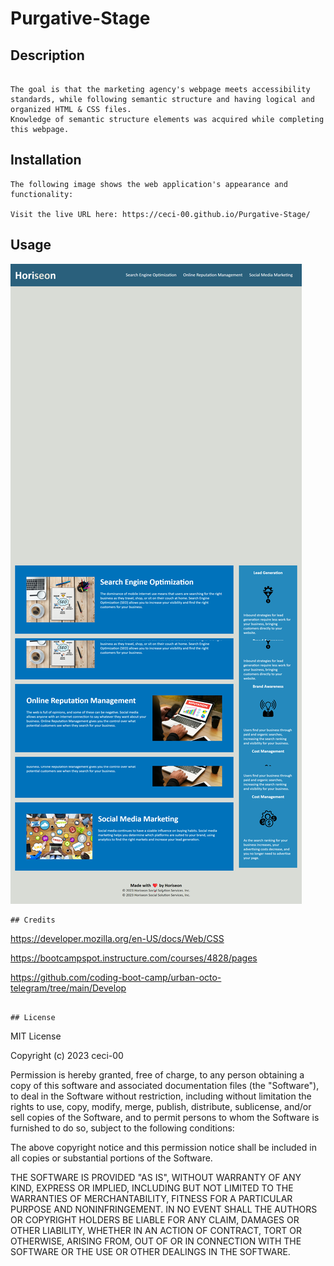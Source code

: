 # Purgative-Stage

## Description
```

The goal is that the marketing agency's webpage meets accessibility standards, while following semantic structure and having logical and organized HTML & CSS files.
Knowledge of semantic structure elements was acquired while completing this webpage.
```

## Installation
```
The following image shows the web application's appearance and functionality:

Visit the live URL here: https://ceci-00.github.io/Purgative-Stage/
```
## Usage
![The webpage includes a navigation bar, header image, and cards with images and text at the bottom of the page.](./assets/images/Purgative-Stage.png)

```
## Credits
```
https://developer.mozilla.org/en-US/docs/Web/CSS

https://bootcampspot.instructure.com/courses/4828/pages

https://github.com/coding-boot-camp/urban-octo-telegram/tree/main/Develop
```

## License
```
MIT License

Copyright (c) 2023 ceci-00

Permission is hereby granted, free of charge, to any person obtaining a copy
of this software and associated documentation files (the "Software"), to deal
in the Software without restriction, including without limitation the rights
to use, copy, modify, merge, publish, distribute, sublicense, and/or sell
copies of the Software, and to permit persons to whom the Software is
furnished to do so, subject to the following conditions:

The above copyright notice and this permission notice shall be included in all
copies or substantial portions of the Software.

THE SOFTWARE IS PROVIDED "AS IS", WITHOUT WARRANTY OF ANY KIND, EXPRESS OR
IMPLIED, INCLUDING BUT NOT LIMITED TO THE WARRANTIES OF MERCHANTABILITY,
FITNESS FOR A PARTICULAR PURPOSE AND NONINFRINGEMENT. IN NO EVENT SHALL THE
AUTHORS OR COPYRIGHT HOLDERS BE LIABLE FOR ANY CLAIM, DAMAGES OR OTHER
LIABILITY, WHETHER IN AN ACTION OF CONTRACT, TORT OR OTHERWISE, ARISING FROM,
OUT OF OR IN CONNECTION WITH THE SOFTWARE OR THE USE OR OTHER DEALINGS IN THE
SOFTWARE.